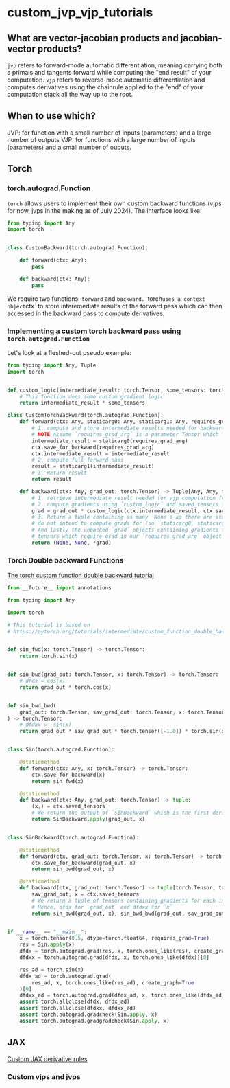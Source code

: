 # custom_jvp_vjp_tutorials

## What are vector-jacobian products and jacobian-vector products?
`jvp` refers to forward-mode automatic differentiation, meaning carrying both a primals and tangents
forward while computing the "end result" of your computation.
`vjp` refers to reverse-mode automatic differentiation and computes derivatives using the chainrule
applied to the "end" of your computation stack all the way up to the root.
## When to use which?
JVP: for function with a small number of inputs (parameters) and a large number of outputs
VJP: for functions with a large number of inputs (parameters) and a small number of ouputs.
## Torch
### torch.autograd.Function
`torch` allows users to implement their own custom backward functions (vjps for now, jvps in the making as of July 2024). The interface looks like:

```python exec="on" source="material-block" html="1"
from typing import Any
import torch


class CustomBackward(torch.autograd.Function):

    def forward(ctx: Any):
        pass

    def backward(ctx: Any):
        pass

```

We require two functions: `forward` and `backward.
`torch` uses a context object `ctx` to store interemediate results of the forward pass which
can then accessed in the backward pass to compute derivatives.

### Implementing a custom torch backward pass using `torch.autograd.Function`
Let's look at a fleshed-out pseudo example:

```python exec="on" source="material-block" html="1"
from typing import Any, Tuple
import torch


def custom_logic(intermediate_result: torch.Tensor, some_tensors: torch.Tensor) -> torch.Tensor:
    # This function does some custom gradient logic
    return intermediate_result * some_tensors

class CustomTorchBackward(torch.autograd.Function):
    def forward(ctx: Any, staticarg0: Any, staticarg1: Any, requires_grad_arg: torch.Tensor) -> torch.Tensor:
        # 1. compute and store intermediate results needed for backward pass in `ctx`
        # NOTE Assume `requires_grad_arg` is a parameter Tensor which `requires_grad`
        intermediate_result = staticarg0(requires_grad_arg)
        ctx.save_for_backward(requires_grad_arg)
        ctx.intermediate_result = intermediate_result
        # 2. compute full forward pass
        result = staticarg1(intermediate_result)
        # 3. Return result
        return result

    def backward(ctx: Any, grad_out: torch.Tensor) -> Tuple[Any, Any, torch.Tensor]:
        # 1. retrieve intermediate result needed for vjp computation from `ctx` object
        # 2. compute gradients using `custom_logic` and saved_tensors from forward
        grad = grad_out * custom_logic(ctx.intermediate_result, ctx.saved_tensors)
        # 3. Return a tuple containing as many `None`s as there are static args which we
        # do not intend to compute grads for (so `staticarg0, staticarg1` in our case)
        # And lastly the unpacked `grad` objects containing gradients for each of our
        # tensors which require grad in our `requires_grad_arg` object
        return (None, None, *grad)
```

### Torch Double backward Functions

[The torch custom function double backward tutorial](https://pytorch.org/tutorials/intermediate/custom_function_double_backward_tutorial.html)

```python exec="on" source="material-block" html="1"
from __future__ import annotations

from typing import Any

import torch

# This tutorial is based on
# https://pytorch.org/tutorials/intermediate/custom_function_double_backward_tutorial.html


def sin_fwd(x: torch.Tensor) -> torch.Tensor:
    return torch.sin(x)


def sin_bwd(grad_out: torch.Tensor, x: torch.Tensor) -> torch.Tensor:
    # dfdx = cos(x)
    return grad_out * torch.cos(x)


def sin_bwd_bwd(
    grad_out: torch.Tensor, sav_grad_out: torch.Tensor, x: torch.Tensor
) -> torch.Tensor:
    # dfdxx = -sin(x)
    return grad_out * sav_grad_out * torch.tensor([-1.0]) * torch.sin(x)


class Sin(torch.autograd.Function):

    @staticmethod
    def forward(ctx: Any, x: torch.Tensor) -> torch.Tensor:
        ctx.save_for_backward(x)
        return sin_fwd(x)

    @staticmethod
    def backward(ctx: Any, grad_out: torch.Tensor) -> tuple:
        (x,) = ctx.saved_tensors
        # We return the output of `SinBackward` which is the first derivative
        return SinBackward.apply(grad_out, x)


class SinBackward(torch.autograd.Function):

    @staticmethod
    def forward(ctx, grad_out: torch.Tensor, x: torch.Tensor) -> torch.Tensor:
        ctx.save_for_backward(grad_out, x)
        return sin_bwd(grad_out, x)

    @staticmethod
    def backward(ctx, grad_out: torch.Tensor) -> tuple[torch.Tensor, torch.Tensor]:
        sav_grad_out, x = ctx.saved_tensors
        # We return a tuple of tensors containing gradients for each input to `SinBackward.forward`
        # Hence, dfdx for `grad_out` and dfdxx for `x`
        return sin_bwd(grad_out, x), sin_bwd_bwd(grad_out, sav_grad_out, x)


if __name__ == "__main__":
    x = torch.tensor(0.5, dtype=torch.float64, requires_grad=True)
    res = Sin.apply(x)
    dfdx = torch.autograd.grad(res, x, torch.ones_like(res), create_graph=True)[0]
    dfdxx = torch.autograd.grad(dfdx, x, torch.ones_like(dfdx))[0]

    res_ad = torch.sin(x)
    dfdx_ad = torch.autograd.grad(
        res_ad, x, torch.ones_like(res_ad), create_graph=True
    )[0]
    dfdxx_ad = torch.autograd.grad(dfdx_ad, x, torch.ones_like(dfdx_ad))[0]
    assert torch.allclose(dfdx, dfdx_ad)
    assert torch.allclose(dfdxx, dfdxx_ad)
    assert torch.autograd.gradcheck(Sin.apply, x)
    assert torch.autograd.gradgradcheck(Sin.apply, x)

```
## JAX
[Custom JAX derivative rules](https://jax.readthedocs.io/en/latest/notebooks/Custom_derivative_rules_for_Python_code.html)

### Custom vjps and jvps

